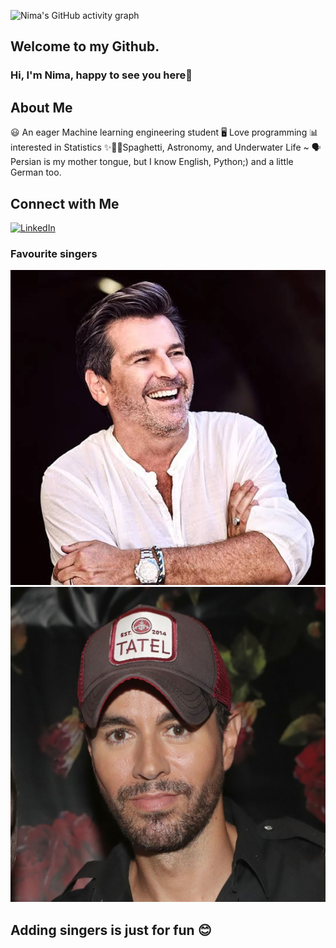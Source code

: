 ![Nima's GitHub activity graph](https://github-readme-activity-graph.vercel.app/graph?username=NimaAbdollahzadeh&theme=github-compact)
## Welcome to my Github.
### Hi, I'm Nima, happy to see you here👋

## About Me 

😃 An eager Machine learning engineering student
🖥️ Love programming
📊 interested in Statistics
✨🌌💫Spaghetti, Astronomy, and Underwater Life ~
🗣️ Persian is my mother tongue, but I know English, Python;) and a little German too.

## Connect with Me

[![LinkedIn](https://img.shields.io/badge/-LinkedIn-blue?style=flat&logo=linkedin)](https://www.linkedin.com/in/nima-abdollahzadeh/)


### Favourite singers
![Thomas Anders](https://github.com/NimaAbdollahzadeh/images/blob/origin/images.jpg?raw=true)
![Enrique Iglesias](https://github.com/NimaAbdollahzadeh/images/blob/origin/enrique-iglesias-gettyimages-1019115058.jpg?raw=true)

## Adding singers is just for fun 😊
